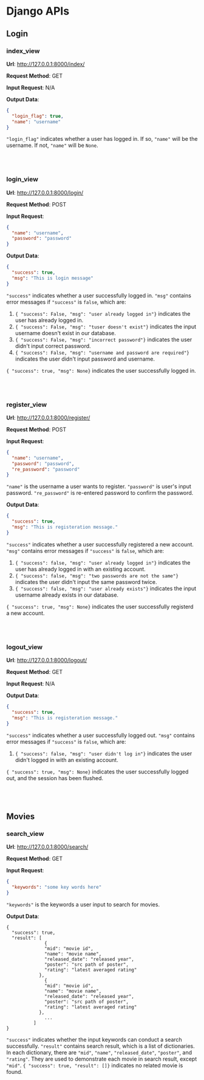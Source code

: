 # Django APIs

## Login

### index_view
**Url**:  http://127.0.0.1:8000/index/

**Request Method**: GET

**Input Request**:  N/A

**Output Data**:
```json
{
  "login_flag": true,
  "name": "username"
}
```
`"login_flag"` indicates whether a user has logged in. 
If so, `"name"` will be the username. 
If not, `"name"` will be `None`.


<br/><br/>
### login_view
**Url**:  http://127.0.0.1:8000/login/

**Request Method**: POST

**Input Request**:
```json
{
  "name": "username",
  "password": "password"
}
```

**Output Data**:
```json
{
  "success": true,
  "msg": "This is login message"
}
```
`"success"` indicates whether a user successfully logged in.
`"msg"` contains error messages if `"success"` is `false`, which are:
  1. `{ "success": False, "msg": "user already logged in"}` indicates the user has already logged in.
  2. `{ "success": False, "msg": "tuser doesn't exist"}` indicates the input username doesn't exist in our database.
  3. `{ "success": False, "msg": "incorrect password"}` indicates the user didn't input correct password.
  4. `{ "success": False, "msg": "username and password are required"}` indicates the user didn't input password and username.

`{ "success": true, "msg": None}` indicates the user successfully logged in.


<br/><br/>
### register_view
**Url**:  http://127.0.0.1:8000/register/

**Request Method**: POST

**Input Request**:
```json
{
  "name": "username",
  "password": "password",
  "re_password": "password"
}
```
`"name"` is the username a user wants to register. 
`"password"` is user's input password.
`"re_password"` is re-entered password to confirm the password.

**Output Data**:
```json
{
  "success": true,
  "msg": "This is registeration message."
}
```
`"success"` indicates whether a user successfully registered a new account.
`"msg"` contains error messages if `"success"` is `false`, which are:
  1. `{ "success": false, "msg": "user already logged in"}` indicates the user has already logged in with an existing account.
  2. `{ "success": false, "msg": "two passwords are not the same"}` indicates the user didn't input the same password twice.
  3. `{ "success": false, "msg": "user already exists"}` indicates the input username already exists in our database.

`{ "success": true, "msg": None}` indicates the user successfully registerd a new account.


<br/><br/>
### logout_view
**Url**:  http://127.0.0.1:8000/logout/

**Request Method**: GET

**Input Request**: N/A

**Output Data**:
```json
{
  "success": true,
  "msg": "This is registeration message."
}
```
`"success"` indicates whether a user successfully logged out.
`"msg"` contains error messages if `"success"` is `false`, which are:
  1. `{ "success": false, "msg": "user didn't log in"}` indicates the user didn't logged in with an existing account.

`{ "success": true, "msg": None}` indicates the user successfully logged out, and the session has been flushed.
<br/><br/>
<br/><br/>

## Movies
### search_view
**Url**:  http://127.0.0.1:8000/search/

**Request Method**: GET

**Input Request**:
```json
{
  "keywords": "some key words here"
}
```
`"keywords"` is the keywords a user input to search for movies.

**Output Data**:
```
{
  "success": true,
  "result": [
              {
              "mid": "movie id", 
              "name": "movie name", 
              "released_date": "released year", 
              "poster": "src path of poster", 
              "rating": "latest averaged rating"
            },
              {
              "mid": "movie id", 
              "name": "movie name", 
              "released_date": "released year", 
              "poster": "src path of poster", 
              "rating": "latest averaged rating"
            },
              ...
          ]
}
```
`"success"` indicates whether the input keywords can conduct a search successfully.
`"result"` contains search result, which is a list of dictionaries. In each dictionary, there are `"mid"`, `"name"`, `"released_date"`, `"poster"`, and `"rating"`. 
They are used to demonstrate each movie in search result, except `"mid"`.
`{ "success": true, "result": []}` indicates no related movie is found.


